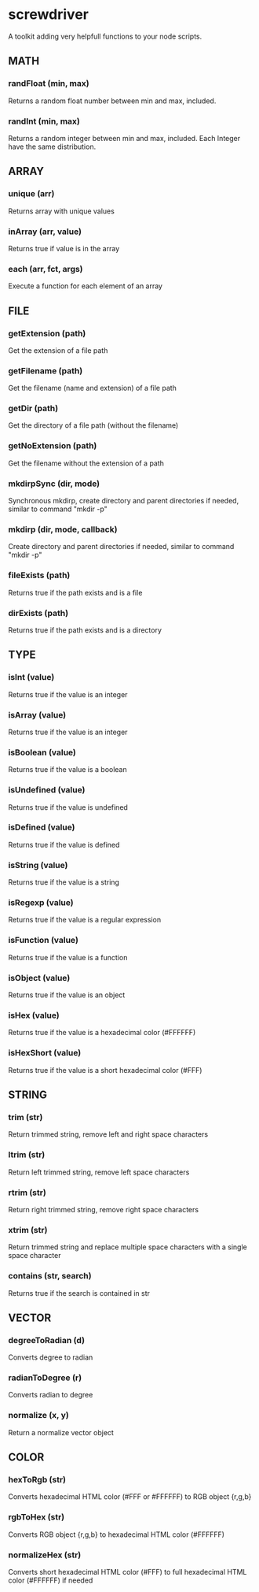 # screwdriver

A toolkit adding very helpfull functions to your node scripts.


## MATH

### randFloat (min, max)
Returns a random float number between min and max, included.

### randInt (min, max)
Returns a random integer between min and max, included. Each Integer have the same distribution.

## ARRAY

### unique (arr)
Returns array with unique values

### inArray (arr, value)
Returns true if value is in the array

### each (arr, fct, args)
Execute a function for each element of an array


## FILE

### getExtension (path)
Get the extension of a file path

### getFilename (path)
Get the filename (name and extension) of a file path

### getDir (path)
Get the directory of a file path (without the filename)

### getNoExtension (path)
Get the filename without the extension of a path

### mkdirpSync (dir, mode)
Synchronous mkdirp, create directory and parent directories if needed, similar to command "mkdir -p"

### mkdirp (dir, mode, callback)
Create directory and parent directories if needed, similar to command "mkdir -p"

### fileExists (path)
Returns true if the path exists and is a file

### dirExists (path)
Returns true if the path exists and is a directory


## TYPE

### isInt (value)
Returns true if the value is an integer

### isArray (value)
Returns true if the value is an integer

### isBoolean (value)
Returns true if the value is a boolean

### isUndefined (value)
Returns true if the value is undefined

### isDefined (value)
Returns true if the value is defined

### isString (value)
Returns true if the value is a string

### isRegexp (value)
Returns true if the value is a regular expression

### isFunction (value)
Returns true if the value is a function

### isObject (value)
Returns true if the value is an object

### isHex (value)
Returns true if the value is a hexadecimal color (#FFFFFF)

### isHexShort (value)
Returns true if the value is a short hexadecimal color (#FFF)


## STRING

### trim (str)
Return trimmed string, remove left and right space characters

### ltrim (str)
Return left trimmed string, remove left space characters

### rtrim (str)
Return right trimmed string, remove right space characters

### xtrim (str)
Return trimmed string and replace multiple space characters with a single space character

### contains (str, search)
Returns true if the search is contained in str

## VECTOR

### degreeToRadian (d)
Converts degree to radian

### radianToDegree (r)
Converts radian to degree

### normalize (x, y)
Return a normalize vector object


## COLOR

### hexToRgb (str)
Converts hexadecimal HTML color (#FFF or #FFFFFF) to RGB object {r,g,b}

### rgbToHex (str)
Converts RGB object {r,g,b} to hexadecimal HTML color (#FFFFFF)

### normalizeHex (str)
Converts short hexadecimal HTML color (#FFF) to full hexadecimal HTML color (#FFFFFF) if needed


